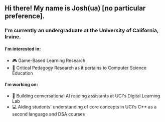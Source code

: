 <h2>Hi there! My name is Josh(ua) [no particular preference].</h2>
<h3>I'm currently an undergraduate at the University of California, Irvine.</h3>

<h4>I'm interested in:</h4>
<ul>
    <li>🎮 Game-Based Learning Research</li>
    <li>🏴 Critical Pedagogy Research as it pertains to Computer Science Education</li>
</ul>

<h4>I'm working on:</h4>
<ul>
    <li>📖 Building conversational AI reading assistants at UCI's Digital Learning Lab</li>
    <li>💻 Aiding students' understanding of core concepts in UCI's C++ as a second language and DSA courses</li>
</ul>

<h2></h2>
